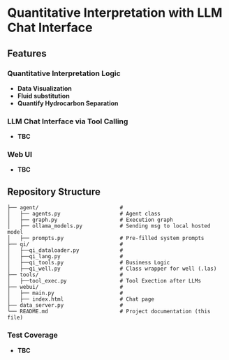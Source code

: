 # Quantitative Interpretation with LLM Chat Interface

## Features

### Quantitative Interpretation Logic

- **Data Visualization**
- **Fluid substitution**
- **Quantify Hydrocarbon Separation**

### LLM Chat Interface via Tool Calling

- **TBC**

### Web UI

- **TBC**

## Repository Structure

```plaintext
├── agent/                          #
│   ├── agents.py                   # Agent class
│   ├── graph.py                    # Execution graph
│   ├── ollama_models.py            # Sending msg to local hosted model
│   ├── prompts.py                  # Pre-filled system prompts
├── qi/                             #
│   ├──qi_dataloader.py             #
│   ├──qi_lang.py                   # 
│   ├──qi_tools.py                  # Business Logic
│   ├──qi_well.py                   # Class wrapper for well (.las)
├── tools/                          #
│   ├──tool_exec.py                 # Tool Exection after LLMs
├── webui/                          #
│   ├── main.py                     #
│   ├── index.html                  # Chat page
├── data_server.py                  # 
└── README.md                       # Project documentation (this file)
```

### Test Coverage

- **TBC**
